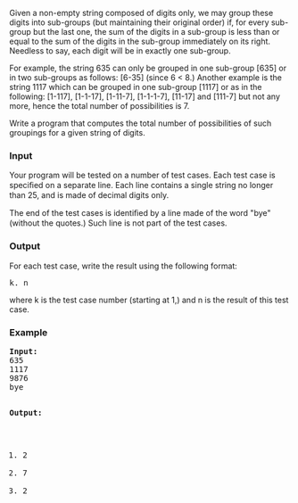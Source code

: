 <p>
Given a non-empty string composed of digits only, we may group these digits into sub-groups (but maintaining their original order) if, for every sub-group but the last one, the sum of the digits in a sub-group is less than or equal to the sum of the digits in the sub-group immediately on its right. Needless to say, each digit will be in exactly one sub-group.
</p>
<p>
For example, the string 635 can only be grouped in one sub-group [635] or in two sub-groups as follows: [6-35] (since 6 &lt; 8.) Another example is the string 1117 which can be grouped in one sub-group [1117] or as in the following: [1-117], [1-1-17], [1-11-7], [1-1-1-7], [11-17] and [111-7] but not any more, hence the total number of possibilities is 7.
</p>
<p>
Write a program that computes the total number of possibilities of such groupings for a given string of digits.
</p>
<h3>Input</h3>
<p>Your program will be tested on a number of test cases. Each test case is speciﬁed on a separate line. Each line contains a single string no longer than 25, and is made of decimal digits only.</p>
<p>The end of the test cases is identiﬁed by a line made of the word "bye" (without the quotes.) Such line is not part of the test cases.</p>

<h3>Output</h3>
<p>For each test case, write the result using the following format:</p>
<pre>k. n</pre>
<p>where k is the test case number (starting at 1,) and n is the result of this test case.</p>

<h3>Example</h3>
<pre><b>Input:</b>
635
1117
9876
bye

<b>Output:</b>
1. 2
2. 7
3. 2</pre>